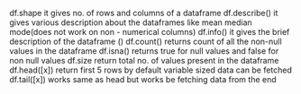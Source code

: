 df.shape                          it gives no. of rows and columns of a dataframe
df.describe()                     it gives various description about the dataframes like mean median mode(does not work on non - numerical columns)
df.info()                         it gives the brief description of the dataframe ()
df.count()                        returns count of all the non-null values in the dataframe
df.isna()                         returns true for null values and false for non null values
df.size                           return total no. of values present in the dataframe
df.head([x])                      return first 5 rows by default variable sized data can be fetched
df.tail([x])                      works same as head but works be fetching data from the end
